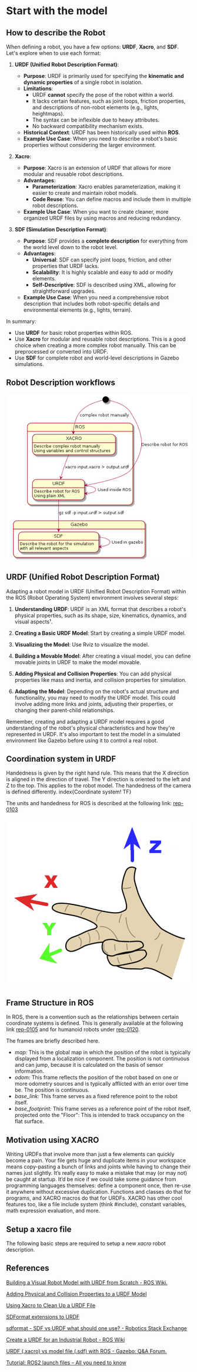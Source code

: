 
# Start with the model

## How to describe the Robot

When defining a robot, you have a few options: **URDF**, **Xacro**, and **SDF**. Let's explore when to use each format:

1. **URDF (Unified Robot Description Format)**:
    - **Purpose**: URDF is primarily used for specifying the **kinematic and dynamic properties** of a single robot in isolation.
    - **Limitations**:
        - URDF **cannot** specify the pose of the robot within a world.
        - It lacks certain features, such as joint loops, friction properties, and descriptions of non-robot elements (e.g., lights, heightmaps).
        - The syntax can be inflexible due to heavy attributes.
        - No backward compatibility mechanism exists.
    - **Historical Context**: URDF has been historically used within **ROS**.
    - **Example Use Case**: When you need to describe a robot's basic properties without considering the larger environment.

2. **Xacro**:
    - **Purpose**: Xacro is an extension of URDF that allows for more modular and reusable robot descriptions.
    - **Advantages**:
        - **Parameterization**: Xacro enables parameterization, making it easier to create and maintain robot models.
        - **Code Reuse**: You can define macros and include them in multiple robot descriptions.
    - **Example Use Case**: When you want to create cleaner, more organized URDF files by using macros and reducing redundancy.

3. **SDF (Simulation Description Format)**:
    - **Purpose**: SDF provides a **complete description** for everything from the world level down to the robot level.
    - **Advantages**:
        - **Universal**: SDF can specify joint loops, friction, and other properties that URDF lacks.
        - **Scalability**: It is highly scalable and easy to add or modify elements.
        - **Self-Descriptive**: SDF is described using XML, allowing for straightforward upgrades.
    - **Example Use Case**: When you need a comprehensive robot description that includes both robot-specific details and environmental elements (e.g., lights, terrain).

In summary:

- Use **URDF** for basic robot properties within ROS.
- Use **Xacro** for modular and reusable robot descriptions. This is a good choice when creating a more complex robot manually. This can be preprocessed or converted into URDF.
- Use **SDF** for complete robot and world-level descriptions in Gazebo simulations.

## Robot Description workflows

<!-- 
 Using the plantuml and enhanced markdown preview extensions here to have a interactive editing experience. 
 Comment section when ready. 
 Call plantuml <filename.md> When ready
 Using names for image filenames like @startuml images/XACRO-URDF-SDF

Using -down->  instead of plain error to avoid end comment in XML 
-->

<!-- 

``` plantuml

@startuml images/XACRO-URDF-SDF

State ROS {
State XACRO : Describe complex robot manually
State XACRO : Using variables and control structures
State URDF : Describe robot for ROS 
State URDF : Using plain XML
}
[*] -down-> XACRO : complex robot manually
[*] -down-> URDF : Describe robot for ROS 
URDF -down-> URDF : Used inside ROS 

state Gazebo {
SDF: Describe the robot for the simulation
SDF: with all relevant aspects
}
XACRO -down-> URDF : xacro input.xacro > output.urdf 
URDF -down-> SDF: gz sdf -p input.urdf > output.sdf
SDF -down-> SDF: Used in gazebo

@enduml
```
 -->

![Description workflow](images/XACRO-URDF-SDF.png)

## URDF (Unified Robot Description Format)

Adapting a robot model in URDF (Unified Robot Description Format) within the ROS (Robot Operating System) environment involves several steps:

1. **Understanding URDF**: URDF is an XML format that describes a robot's physical properties, such as its shape, size, kinematics, dynamics, and visual aspects¹.

2. **Creating a Basic URDF Model**: Start by creating a simple URDF model.

3. **Visualizing the Model**: Use Rviz to visualize the model.

4. **Building a Movable Model**: After creating a visual model, you can define movable joints in URDF to make the model movable.

5. **Adding Physical and Collision Properties**: You can add physical properties like mass and inertia, and collision properties for simulation.

6. **Adapting the Model**: Depending on the robot's actual structure and functionality, you may need to modify the URDF model. This could involve adding more links and joints, adjusting their properties, or changing their parent-child relationships.

Remember, creating and adapting a URDF model requires a good understanding of the robot's physical characteristics and how they're represented in URDF. It's also important to test the model in a simulated environment like Gazebo before using it to control a real robot.

## Coordination system in URDF

Handedness is given by the right hand rule. This means that the X direction is aligned in the direction of travel.
The Y direction is oriented to the left and Z to the top.
This applies to the robot model. The handedness of the camera is defined differently. index{Coordinate system! TF}

The units and handedness for ROS is described at the following link: [rep-0103](http://www.ros.org/reps/rep-0103.html)

![Right Hand Rule](images/Right_hand_rule.png)

## Frame Structure in ROS

In ROS, there is a convention such as the relationships between certain coordinate systems
is defined. This is generally available at the following link [rep-0105](http://www.ros.org/reps/rep-0105.html)
and for humanoid robots under [rep-0120](http://www.ros.org/reps/rep-0120.html#id17).

The frames are briefly described here.

- *map:*  This is the global map in which the position of the robot is typically displayed from a localization component. The position is not continuous and can jump, because it is calculated on the basis of sensor information.
- *odom:* This frame reflects the position of the robot based on one or more odometry sources and is typically afflicted with an error over time be. The position is continuous.
- *base_link:* This frame serves as a fixed reference point to the robot itself.
- *base_footprint:* This frame serves as a reference point of the robot itself, projected onto the "Floor": This is intended to track occupancy on the flat surface.

## Motivation using XACRO

Writing URDFs that involve more than just a few elements can quickly become a pain. Your file gets huge and duplicate items in your workspace means copy-pasting a bunch of links and joints while having to change their names just slightly. It’s really easy to make a mistake that may (or may not) be caught at startup. It’d be nice if we could take some guidance from programming languages themselves: define a component once, then re-use it anywhere without excessive duplication. Functions and classes do that for programs, and XACRO macros do that for URDFs. XACRO has other cool features too, like a file include system (think #include), constant variables, math expression evaluation, and more.

## Setup a xacro file

The following basic steps are required to setup a new *xacro* robot description.



## References

[Building a Visual Robot Model with URDF from Scratch - ROS Wiki.](http://wiki.ros.org/urdf/Tutorials/)

[Adding Physical and Collision Properties to a URDF Model](http://wiki.ros.org/urdf/Tutorials/Adding%20Physical%20and%20Collision%20Properties%20to%20a%20URDF%20Model)

[Using Xacro to Clean Up a URDF File](http://wiki.ros.org/urdf/Tutorials/Using%20Xacro%20to%20Clean%20Up%20a%20URDF%20File)

[SDFormat extensions to URDF](http://sdformat.org/tutorials?tut=sdformat_urdf_extensions&cat=specification&)

[sdformat - SDF vs URDF what should one use? - Robotics Stack Exchange](https://robotics.stackexchange.com/questions/25286/sdf-vs-urdf-what-should-one-use.)

[Create a URDF for an Industrial Robot - ROS Wiki](http://wiki.ros.org/Industrial/Tutorials/Create%20a%20URDF%20for%20an%20Industrial%20Robot.)

[URDF (.xacro) vs model file (.sdf) with ROS - Gazebo: Q&A Forum.](https://answers.gazebosim.org/question/16129/urdf-xacro-vs-model-file-sdf-with-ros/.)

[Tutorial: ROS2 launch files – All you need to know](https://roboticscasual.com/tutorial-ros2-launch-files-all-you-need-to-know/)
